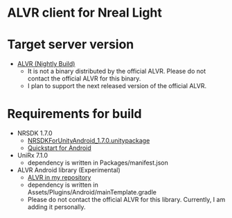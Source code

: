 # ALVR client for Nreal Light

# Target server version

- [ALVR (Nightly Build)](https://github.com/nosix/nreal-alvr/blob/main/alvr_server_windows.zip)
  - It is not a binary distributed by the official ALVR. Please do not contact the official ALVR for this binary.
  - I plan to support the next released version of the official ALVR.

# Requirements for build

- NRSDK 1.7.0
  - [NRSDKForUnityAndroid_1.7.0.unitypackage](https://developer.nreal.ai/download)
  - [Quickstart for Android](https://nrealsdkdoc.readthedocs.io/en/v1.7.0/Docs/Unity_EN/Develop/Quickstart%20for%20Android.html)
- UniRx 7.1.0
  - dependency is written in Packages/manifest.json
- ALVR Android library (Experimental)
  - [ALVR in my repository](https://github.com/nosix/ALVR/tree/android-lib-no-ovr)
  - dependency is written in Assets/Plugins/Android/mainTemplate.gradle
  - Please do not contact the official ALVR for this library. Currently, I am adding it personally.